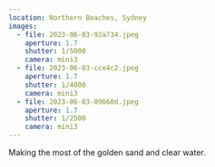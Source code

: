 ```yaml
---
location: Northern Beaches, Sydney
images:
  - file: 2023-06-03-92a734.jpeg
    aperture: 1.7
    shutter: 1/5000
    camera: mini3
  - file: 2023-06-03-cce4c2.jpeg
    aperture: 1.7
    shutter: 1/4000
    camera: mini3
  - file: 2023-06-03-09660d.jpeg
    aperture: 1.7
    shutter: 1/2500
    camera: mini3
---
```


Making the most of the golden sand and clear water.
